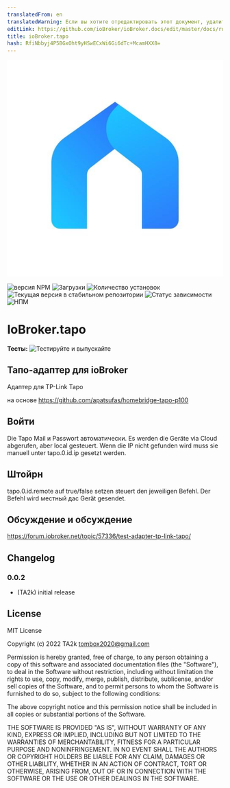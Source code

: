```yaml
---
translatedFrom: en
translatedWarning: Если вы хотите отредактировать этот документ, удалите поле «translationFrom», в противном случае этот документ будет снова автоматически переведен
editLink: https://github.com/ioBroker/ioBroker.docs/edit/master/docs/ru/adapterref/iobroker.tapo/README.md
title: ioBroker.tapo
hash: RfiNbbyj4P5BGxOht9yHSwECxWi6Gi6dTc+McamHXX8=
---
```

![Логотип](../../../en/adapterref/iobroker.tapo/admin/tapo.png)

![версия NPM](https://img.shields.io/npm/v/iobroker.tapo.svg)
![Загрузки](https://img.shields.io/npm/dm/iobroker.tapo.svg)
![Количество установок](https://iobroker.live/badges/tapo-installed.svg)
![Текущая версия в стабильном репозитории](https://iobroker.live/badges/tapo-stable.svg)
![Статус зависимости](https://img.shields.io/david/TA2k/iobroker.tapo.svg)
![НПМ](https://nodei.co/npm/iobroker.tapo.png?downloads=true)

# IoBroker.tapo
**Тесты:** ![Тестируйте и выпускайте](https://github.com/TA2k/ioBroker.tapo/workflows/Test%20and%20Release/badge.svg)

## Тапо-адаптер для ioBroker
Адаптер для TP-Link Tapo

на основе https://github.com/apatsufas/homebridge-tapo-p100

## Войти
Die Tapo Mail и Passwort автоматически. Es werden die Geräte via Cloud abgerufen, aber local gesteuert.
Wenn die IP nicht gefunden wird muss sie manuell unter tapo.0.id.ip gesetzt werden.

## Штойрн
tapo.0.id.remote auf true/false setzen steuert den jeweiligen Befehl. Der Befehl wird местный дас Gerät gesendet.

## Обсуждение и обсуждение
<https://forum.iobroker.net/topic/57336/test-adapter-tp-link-tapo/>

## Changelog

### 0.0.2

- (TA2k) initial release

## License

MIT License

Copyright (c) 2022 TA2k <tombox2020@gmail.com>

Permission is hereby granted, free of charge, to any person obtaining a copy
of this software and associated documentation files (the "Software"), to deal
in the Software without restriction, including without limitation the rights
to use, copy, modify, merge, publish, distribute, sublicense, and/or sell
copies of the Software, and to permit persons to whom the Software is
furnished to do so, subject to the following conditions:

The above copyright notice and this permission notice shall be included in all
copies or substantial portions of the Software.

THE SOFTWARE IS PROVIDED "AS IS", WITHOUT WARRANTY OF ANY KIND, EXPRESS OR
IMPLIED, INCLUDING BUT NOT LIMITED TO THE WARRANTIES OF MERCHANTABILITY,
FITNESS FOR A PARTICULAR PURPOSE AND NONINFRINGEMENT. IN NO EVENT SHALL THE
AUTHORS OR COPYRIGHT HOLDERS BE LIABLE FOR ANY CLAIM, DAMAGES OR OTHER
LIABILITY, WHETHER IN AN ACTION OF CONTRACT, TORT OR OTHERWISE, ARISING FROM,
OUT OF OR IN CONNECTION WITH THE SOFTWARE OR THE USE OR OTHER DEALINGS IN THE
SOFTWARE.